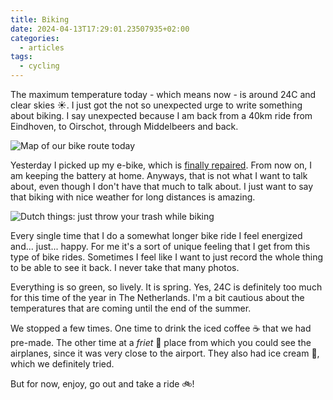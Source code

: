 ```yaml
---
title: Biking
date: 2024-04-13T17:29:01.23507935+02:00
categories:
  - articles
tags:
  - cycling
---
```


The maximum temperature today - which means now - is around 24C and clear skies ☀️. I just got the not so unexpected urge to write something about biking. I say unexpected because I am back from a 40km ride from Eindhoven, to Oirschot, through Middelbeers and back.

<!--more-->

![Map of our bike route today](cdn:/2024-04-biking-oirschot?class=fw)

Yesterday I picked up my e-bike, which is [finally repaired](/2024/04/01/bike-thieves/). From now on, I am keeping the battery at home. Anyways, that is not what I want to talk about, even though I don't have that much to talk about. I just want to say that biking with nice weather for long distances is amazing.

![Dutch things: just throw your trash while biking](cdn:/2024-04-trash-fietspad?class=left)

Every single time that I do a somewhat longer bike ride I feel energized and... just... happy. For me it's a sort of unique feeling that I get from this type of bike rides. Sometimes I feel like I want to just record the whole thing to be able to see it back. I never take that many photos.

Everything is so green, so lively. It is spring. Yes, 24C is definitely too much for this time of the year in The Netherlands. I'm a bit  cautious about the temperatures that are coming until the end of the summer.

We stopped a few times. One time to drink the iced coffee ☕️ that we had pre-made. The other time at a *friet* 🍟 place from which you could see the airplanes, since it was very close to the airport. They also had ice cream 🍨, which we definitely tried.

But for now, enjoy, go out and take a ride 🚲!

<div style='clear: both'></div>
